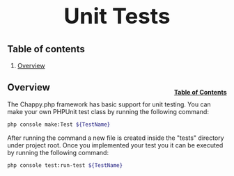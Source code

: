 <h1 style="font-size: 50px; text-align: center;">Unit Tests</h1>

## Table of contents
1. [Overview](#overview)

## Overview <a id="overview"></a><span style="float: right; font-size: 14px; padding-top: 15px;">[Table of Contents](#table-of-contents)</span>
The Chappy.php framework has basic support for unit testing.  You can make your own PHPUnit test class by running the following command:

```sh
php console make:Test ${TestName}
```

After running the command a new file is created inside the "tests" directory under project root.  Once you implemented your test you it can be executed by running the following command:
```sh
php console test:run-test ${TestName}
```